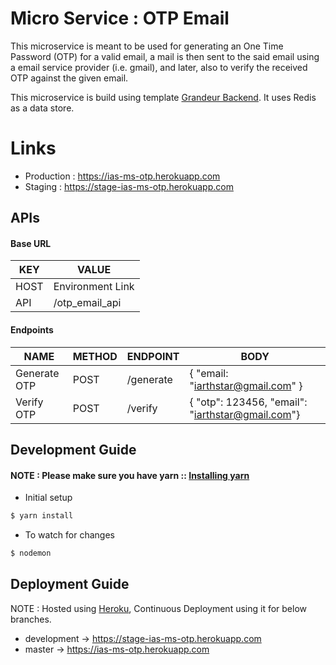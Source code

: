 # Micro Service : OTP Email

This microservice is meant to be used for generating an One Time Password (OTP) for a valid email, a mail is then sent to the said email using a email service provider (i.e. gmail), and later, also to verify the received OTP against the given email.

This microservice is build using template [Grandeur Backend](https://github.com/iarthstar/grandeur-backend). It uses Redis as a data store.

# Links

* Production : https://ias-ms-otp.herokuapp.com
* Staging : https://stage-ias-ms-otp.herokuapp.com


## APIs

#### Base URL

| KEY  |              VALUE               |
| ---- | -------------------------------- |
| HOST | Environment Link |
| API  | /otp_email_api                   |

#### Endpoints

|     NAME     | METHOD | ENDPOINT  |                       BODY                       |
| ------------ | ------ | --------- | ------------------------------------------------ |
| Generate OTP | POST   | /generate | { "email: "iarthstar@gmail.com" }                |
| Verify OTP   | POST   | /verify   | { "otp": 123456, "email": "iarthstar@gmail.com"} |


## Development Guide

#### NOTE : Please make sure you have yarn :: [Installing yarn](https://yarnpkg.com/en/docs/install)

* Initial setup

```bash
$ yarn install
```

* To watch for changes

```bash
$ nodemon
```

## Deployment Guide
NOTE : Hosted using [Heroku](https://heroku.com), Continuous Deployment using it for below branches.

  * development -> https://stage-ias-ms-otp.herokuapp.com
  * master -> https://ias-ms-otp.herokuapp.com